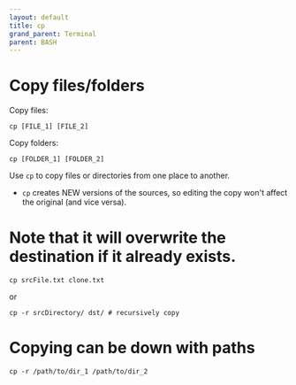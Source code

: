 ```yaml
---
layout: default
title: cp
grand_parent: Terminal
parent: BASH
---
```


# Copy files/folders

Copy files:

```
cp [FILE_1] [FILE_2]
```

Copy folders:

```
cp [FOLDER_1] [FOLDER_2]
```

Use `cp` to copy files or directories from one place to another.

- `cp` creates NEW versions of the sources, so editing the copy won't affect the original (and vice versa).

# Note that it will overwrite the destination if it already exists.

```
cp srcFile.txt clone.txt
```

or

```
cp -r srcDirectory/ dst/ # recursively copy
```

# Copying can be down with paths

```
cp -r /path/to/dir_1 /path/to/dir_2
```
